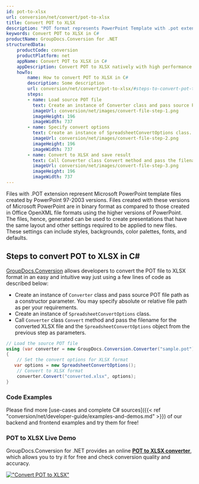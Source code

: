 ```yaml
---
id: pot-to-xlsx
url: conversion/net/convert/pot-to-xlsx
title: Convert POT to XLSX
description: "POT format represents PowerPoint Template with .pot extension. Learn how to convert POT to XLSX file programmatically in C# language using GroupDocs.Conversion for .NET library."
keywords: Convert POT to XLSX in C#
productName: GroupDocs.Conversion for .NET
structuredData:
    productCode: conversion
    productPlatform: net
    appName: Convert POT to XLSX in C#
    appDescription: Convert POT to XLSX natively with high performance using C# language and server side GroupDocs.Conversion for .NET APIs, without the use of any software like Microsoft or Open Office.
    howTo:
        name: How to convert POT to XLSX in C# 
        description: Some description
        url: conversion/net/convert/pot-to-xlsx/#steps-to-convert-pot-to-xlsx-in-c
        steps:
        - name: Load source POT file 
          text: Create an instance of Converter class and pass source POT file path as a constructor parameter. You may specify absolute or relative file path as per your requirements. 
          imageUrl: conversion/net/images/convert-file-step-1.png
          imageHeight: 196
          imageWidth: 737
        - name: Specify convert options 
          text: Create an instance of SpreadsheetConvertOptions class.
          imageUrl: conversion/net/images/convert-file-step-2.png
          imageHeight: 196
          imageWidth: 737
        - name: Convert to XLSX and save result 
          text: Call Converter class Convert method and pass the filename for the converted HTML file and the SpreadsheetConvertOptions object from the previous step as parameters.
          imageUrl: conversion/net/images/convert-file-step-3.png
          imageHeight: 196
          imageWidth: 737
---
```


Files with .POT extension represent Microsoft PowerPoint template files created by PowerPoint 97-2003 versions. Files created with these versions of Microsoft PowerPoint are in binary format as compared to those created in Office OpenXML file formats using the higher versions of PowerPoint. The files, hence, generated can be used to create presentations that have the same layout and other settings required to be applied to new files. These settings can include styles, backgrounds, color palettes, fonts, and defaults.

## Steps to convert POT to XLSX in C#

[GroupDocs.Conversion](https://products.groupdocs.com/conversion/net) allows developers to convert the POT file to XLSX format in an easy and intuitive way just using a few lines of code as described below:

* Create an instance of `Converter` class and pass source POT file path as a constructor parameter. You may specify absolute or relative file path as per your requirements. 
* Create an instance of `SpreadsheetConvertOptions` class.
* Call `Converter` class `Convert` method and pass the filename for the converted XLSX file and the `SpreadsheetConvertOptions` object from the previous step as parameters.

```csharp
// Load the source POT file
using (var converter = new GroupDocs.Conversion.Converter("sample.pot"))
{
    // Set the convert options for XLSX format
   var options = new SpreadsheetConvertOptions();
    // Convert to XLSX format
    converter.Convert("converted.xlsx", options);
}
```

### Code Examples

Please find more [use-cases and complete C# sources]({{< ref "conversion/net/developer-guide/examples-and-demos.md" >}}) of our backend and frontend examples and try them for free!

### POT to XLSX Live Demo

GroupDocs.Conversion for .NET provides an online [**POT to XLSX converter**](https://products.groupdocs.app/conversion/pot-to-xlsx), which allows you to try it for free and check conversion quality and accuracy.

[!["Convert POT to XLSX"](conversion/net/images/convert-to-xlsx/convert-pot-to-xlsx.png)](https://products.groupdocs.app/conversion/pot-to-xlsx)